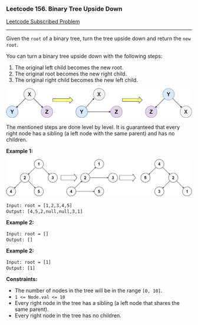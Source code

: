 ### Leetcode 156. Binary Tree Upside Down

[Leetcode Subscribed Problem](https://leetcode.com/problems/binary-tree-upside-down/description/)

---


Given the `root` of a binary tree, turn the tree upside down and return the `new root`.

You can turn a binary tree upside down with the following steps:

1. The original left child becomes the new root.
2. The original root becomes the new right child.
3. The original right child becomes the new left child.

![](BinaryTreeUpsideDown-001.jpg)

The mentioned steps are done level by level. It is guaranteed that every right node has a sibling (a left node with the
same parent) and has no children.

**Example 1:**

![](BinaryTreeUpsideDown-002.jpg)

```
Input: root = [1,2,3,4,5]
Output: [4,5,2,null,null,3,1]
```

**Example 2:**

```
Input: root = []
Output: []
```

**Example 2:**

```
Input: root = [1]
Output: [1]
```

**Constraints:**

- The number of nodes in the tree will be in the range `[0, 10]`.
- `1 <= Node.val <= 10`
- Every right node in the tree has a sibling (a left node that shares the same parent).
- Every right node in the tree has no children.

